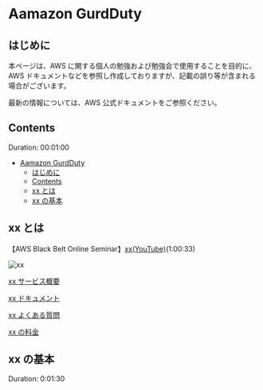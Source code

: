 # Aamazon GurdDuty

## はじめに

本ページは、AWS に関する個人の勉強および勉強会で使用することを目的に、AWS ドキュメントなどを参照し作成しておりますが、記載の誤り等が含まれる場合がございます。

最新の情報については、AWS 公式ドキュメントをご参照ください。

## Contents

Duration: 00:01:00

- [Aamazon GurdDuty](#aamazon-gurdduty)
  - [はじめに](#はじめに)
  - [Contents](#contents)
  - [xx とは](#xx-とは)
  - [xx の基本](#xx-の基本)
## xx とは

【AWS Black Belt Online Seminar】[xx(YouTube)](xxx)(1:00:33)

![xx](/images/xx/)

[xx サービス概要](https://aws.amazon.com/jp/xx/)

[xx ドキュメント](https://docs.aws.amazon.com/ja_jp/xx/?id=docs_gateway)

[xx よくある質問](https://aws.amazon.com/jp/xx/faqs/)

[xx の料金](https://aws.amazon.com/jp/xx/pricing/)

## xx の基本

Duration: 0:01:30


